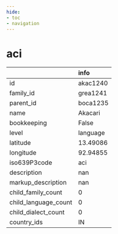 ```yaml
---
hide:
- toc
- navigation
---
```

# aci
|                      | info     |
|:---------------------|:---------|
| id                   | akac1240 |
| family_id            | grea1241 |
| parent_id            | boca1235 |
| name                 | Akacari  |
| bookkeeping          | False    |
| level                | language |
| latitude             | 13.49086 |
| longitude            | 92.94855 |
| iso639P3code         | aci      |
| description          | nan      |
| markup_description   | nan      |
| child_family_count   | 0        |
| child_language_count | 0        |
| child_dialect_count  | 0        |
| country_ids          | IN       |